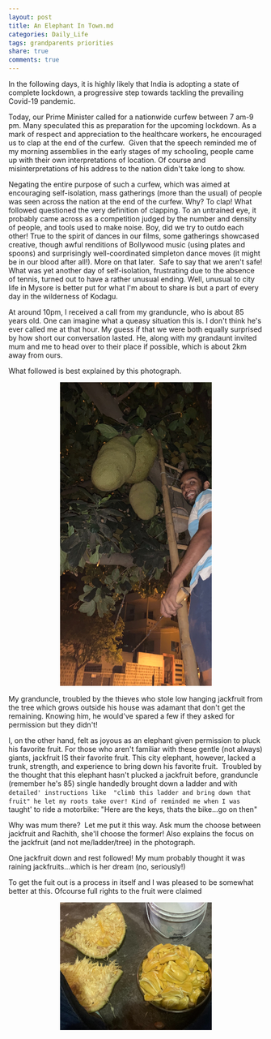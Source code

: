 ```yaml
---
layout: post
title: An Elephant In Town.md
categories: Daily_Life
tags: grandparents priorities
share: true
comments: true
---
```


In the following days, it is highly likely that India is adopting a state of complete lockdown, a progressive step towards tackling the prevailing Covid-19 pandemic. 

Today, our Prime Minister called for a nationwide curfew between 7 am-9 pm. 
Many speculated this as preparation for the upcoming lockdown. 
As a mark of respect and appreciation to the healthcare workers, he encouraged us to clap at the end of the curfew. 
Given that the speech reminded me of my morning assemblies in the early stages of my schooling, people came up with their own interpretations of location. 
Of course and misinterpretations of his address to the nation didn't take long to show.

Negating the entire purpose of such a curfew, which was aimed at encouraging self-isolation, 
mass gatherings (more than the usual) of people was seen across the nation at the end of the curfew. 
Why? To clap! What followed questioned the very definition of clapping. 
To an untrained eye, it probably came across as a competition judged by the number and density of people, and tools used to make noise. 
Boy, did we try to outdo each other! 
True to the spirit of dances in our films, some gatherings showcased creative, 
though awful renditions of Bollywood music (using plates and spoons) and surprisingly well-coordinated simpleton dance moves (it might be in our blood after all!). 
More on that later. 
Safe to say that we aren't safe!
What was yet another day of self-isolation, frustrating due to the absence of tennis, turned out to have a rather unusual ending. 
Well, unusual to city life in Mysore is better put for what I'm about to share is but a part of every day in the wilderness of Kodagu.

At around 10pm, I received a call from my granduncle, who is about 85 years old. 
One can imagine what a queasy situation this is. 
I don't think he's ever called me at that hour. 
My guess if that we were both equally surprised by how short our conversation lasted. 
He, along with my grandaunt invited mum and me to head over to their place if possible, which is about 2km away from ours.

What followed is best explained by this photograph.
<p align="center">
  <img src="/images/jackfruit_ladder.jpg" width="300">
</p>

My granduncle, troubled by the thieves who stole low hanging jackfruit from the tree which grows outside his house was adamant 
that don't get the remaining.
Knowing him, he would've spared a few if they asked for permission but they didn't!

I, on the other hand, felt as joyous as an elephant given permission to pluck his favorite fruit.
For those who aren't familiar with these gentle (not always) giants, jackfruit IS their favorite fruit. 
This city elephant, however, lacked a trunk, strength, and experience to bring down his favorite fruit. 
Troubled by the thought that this elephant hasn't plucked a jackfruit before,
granduncle (remember he's 85) single handedly brought down a ladder and with `detailed' instructions like 
"climb this ladder and bring down that fruit" he let my roots take over!
Kind of reminded me when I was `taught' to ride a motorbike: "Here are the keys, thats the bike...go on then" 

Why was mum there? 
Let me put it this way. Ask mum the choose between jackfruit and Rachith, she'll choose the former! 
Also explains the focus on the jackfruit (and not me/ladder/tree) in the photograph.

One jackfruit down and rest followed!
My mum probably thought it was raining jackfruits...which is her dream (no, seriously!)

To get the fuit out is a process in itself and I was pleased to be somewhat better at this. 
Ofcourse full rights to the fruit were claimed 

<p align="center">
  <img src="/images/jackfruit.JPG" width="300">
</p>


